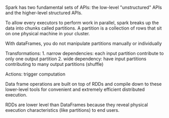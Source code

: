 Spark has two fundamental sets of APIs: the low-level "unstructured" APIs and the higher-level structured APIs.

To allow every executors to perform work in parallel, spark breaks up the data into chunks called partitions.
A partition is a collection of rows that sit on one physical machine in your cluster.

With dataFrames, you do not manipulate partitions manually or individually

Transformations:
    1. narrow dependencies: each input partition contribute to only one output partition
    2. wide dependency: have input partitions contributing to many output partitions (shuffle)

Actions: trigger computation


Data frame operations are built on top of RDDs and compile down to these lower-level tools for convenient and extremely efficient distributed execution.

RDDs are lower level than DataFrames because they reveal physical execution characteristics (like partitions) to end users.